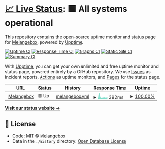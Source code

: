 # [📈 Live Status](https://status.melangebox.com): <!--live status--> **🟩 All systems operational**

This repository contains the open-source uptime monitor and status page for [Melangebox](https://melangebox.com), powered by [Upptime](https://github.com/upptime/upptime).

[![Uptime CI](https://github.com/koj-co/upptime/workflows/Uptime%20CI/badge.svg)](https://github.com/koj-co/upptime/actions?query=workflow%3A%22Uptime+CI%22)
[![Response Time CI](https://github.com/koj-co/upptime/workflows/Response%20Time%20CI/badge.svg)](https://github.com/koj-co/upptime/actions?query=workflow%3A%22Response+Time+CI%22)
[![Graphs CI](https://github.com/koj-co/upptime/workflows/Graphs%20CI/badge.svg)](https://github.com/koj-co/upptime/actions?query=workflow%3A%22Graphs+CI%22)
[![Static Site CI](https://github.com/koj-co/upptime/workflows/Static%20Site%20CI/badge.svg)](https://github.com/koj-co/upptime/actions?query=workflow%3A%22Static+Site+CI%22)
[![Summary CI](https://github.com/koj-co/upptime/workflows/Summary%20CI/badge.svg)](https://github.com/koj-co/upptime/actions?query=workflow%3A%22Summary+CI%22)

With [Upptime](https://upptime.js.org), you can get your own unlimited and free uptime monitor and status page, powered entirely by a GitHub repository. We use [Issues](https://github.com/Melangebox/status/issues) as incident reports, [Actions](https://github.com/Melangebox/status/actions) as uptime monitors, and [Pages](https://status.melangebox.com) for the status page.

<!--start: status pages-->
<!-- This summary is generated by Upptime (https://github.com/upptime/upptime) -->
<!-- Do not edit this manually, your changes will be overwritten -->
<!-- prettier-ignore -->
| URL | Status | History | Response Time | Uptime |
| --- | ------ | ------- | ------------- | ------ |
| <img alt="" src="https://favicons.githubusercontent.com/melangebox.com" height="13"> [Melangebox](https://melangebox.com) | 🟩 Up | [melangebox.yml](https://github.com/Melangebox/status/commits/HEAD/history/melangebox.yml) | <details><summary><img alt="Response time graph" src="./graphs/melangebox/response-time-week.png" height="20"> 392ms</summary><br><a href="https://status.melangebox.com/history/melangebox"><img alt="Response time 583" src="https://img.shields.io/endpoint?url=https%3A%2F%2Fraw.githubusercontent.com%2FMelangebox%2Fstatus%2FHEAD%2Fapi%2Fmelangebox%2Fresponse-time.json"></a><br><a href="https://status.melangebox.com/history/melangebox"><img alt="24-hour response time 378" src="https://img.shields.io/endpoint?url=https%3A%2F%2Fraw.githubusercontent.com%2FMelangebox%2Fstatus%2FHEAD%2Fapi%2Fmelangebox%2Fresponse-time-day.json"></a><br><a href="https://status.melangebox.com/history/melangebox"><img alt="7-day response time 392" src="https://img.shields.io/endpoint?url=https%3A%2F%2Fraw.githubusercontent.com%2FMelangebox%2Fstatus%2FHEAD%2Fapi%2Fmelangebox%2Fresponse-time-week.json"></a><br><a href="https://status.melangebox.com/history/melangebox"><img alt="30-day response time 463" src="https://img.shields.io/endpoint?url=https%3A%2F%2Fraw.githubusercontent.com%2FMelangebox%2Fstatus%2FHEAD%2Fapi%2Fmelangebox%2Fresponse-time-month.json"></a><br><a href="https://status.melangebox.com/history/melangebox"><img alt="1-year response time 587" src="https://img.shields.io/endpoint?url=https%3A%2F%2Fraw.githubusercontent.com%2FMelangebox%2Fstatus%2FHEAD%2Fapi%2Fmelangebox%2Fresponse-time-year.json"></a></details> | <details><summary><a href="https://status.melangebox.com/history/melangebox">100.00%</a></summary><a href="https://status.melangebox.com/history/melangebox"><img alt="All-time uptime 100.00%" src="https://img.shields.io/endpoint?url=https%3A%2F%2Fraw.githubusercontent.com%2FMelangebox%2Fstatus%2FHEAD%2Fapi%2Fmelangebox%2Fuptime.json"></a><br><a href="https://status.melangebox.com/history/melangebox"><img alt="24-hour uptime 100.00%" src="https://img.shields.io/endpoint?url=https%3A%2F%2Fraw.githubusercontent.com%2FMelangebox%2Fstatus%2FHEAD%2Fapi%2Fmelangebox%2Fuptime-day.json"></a><br><a href="https://status.melangebox.com/history/melangebox"><img alt="7-day uptime 100.00%" src="https://img.shields.io/endpoint?url=https%3A%2F%2Fraw.githubusercontent.com%2FMelangebox%2Fstatus%2FHEAD%2Fapi%2Fmelangebox%2Fuptime-week.json"></a><br><a href="https://status.melangebox.com/history/melangebox"><img alt="30-day uptime 99.92%" src="https://img.shields.io/endpoint?url=https%3A%2F%2Fraw.githubusercontent.com%2FMelangebox%2Fstatus%2FHEAD%2Fapi%2Fmelangebox%2Fuptime-month.json"></a><br><a href="https://status.melangebox.com/history/melangebox"><img alt="1-year uptime 99.99%" src="https://img.shields.io/endpoint?url=https%3A%2F%2Fraw.githubusercontent.com%2FMelangebox%2Fstatus%2FHEAD%2Fapi%2Fmelangebox%2Fuptime-year.json"></a></details>

<!--end: status pages-->

[**Visit our status website →**](https://status.melangebox.com)

## 📄 License

- Code: [MIT](./LICENSE) © [Melangebox](https://melangebox.com)
- Data in the `./history` directory: [Open Database License](https://opendatacommons.org/licenses/odbl/1-0/)
